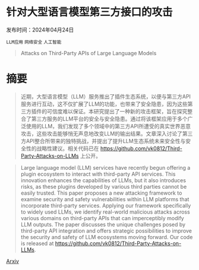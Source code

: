 # 针对大型语言模型第三方接口的攻击

发布时间：2024年04月24日

`LLM应用` `网络安全` `人工智能`

> Attacks on Third-Party APIs of Large Language Models

# 摘要

> 近期，大型语言模型（LLM）服务推出了插件生态系统，以便与第三方API服务进行互动，这不仅扩展了LLM的功能，也带来了安全隐患，因为这些第三方插件的可信度难以保证。本研究提出了一种新的攻击框架，旨在探究整合了第三方服务的LLM平台的安全与安全隐患。通过将该框架应用于多个广泛使用的LLM，我们发现了多个领域中的第三方API所遭受的真实世界恶意攻击，这些攻击能够悄无声息地改变LLM的输出结果。文章深入讨论了第三方API整合所带来的独特挑战，并提出了提升LLM生态系统未来安全性与安全性的战略性建议。相关代码已在 https://github.com/vk0812/Third-Party-Attacks-on-LLMs 上公开。

> Large language model (LLM) services have recently begun offering a plugin ecosystem to interact with third-party API services. This innovation enhances the capabilities of LLMs, but it also introduces risks, as these plugins developed by various third parties cannot be easily trusted. This paper proposes a new attacking framework to examine security and safety vulnerabilities within LLM platforms that incorporate third-party services. Applying our framework specifically to widely used LLMs, we identify real-world malicious attacks across various domains on third-party APIs that can imperceptibly modify LLM outputs. The paper discusses the unique challenges posed by third-party API integration and offers strategic possibilities to improve the security and safety of LLM ecosystems moving forward. Our code is released at https://github.com/vk0812/Third-Party-Attacks-on-LLMs.

[Arxiv](https://arxiv.org/abs/2404.16891)